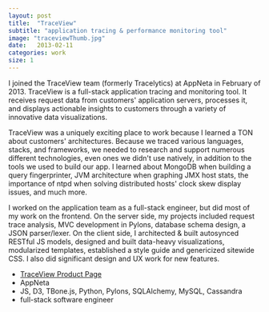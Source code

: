 ```yaml
---
layout: post
title:  "TraceView"
subtitle: "application tracing & performance monitoring tool"
image: "traceviewThumb.jpg"
date:   2013-02-11
categories: work
size: 1
---
```


I joined the TraceView team (formerly Tracelytics) at AppNeta in February of 2013. TraceView is a full-stack application tracing and monitoring tool. It receives request data from customers' application servers, processes it, and displays actionable insights to customers through a variety of innovative data visualizations.

TraceView was a uniquely exciting place to work because I learned a TON about customers' architectures. Because we traced various languages, stacks, and frameworks, we needed to research and support numerous different technologies, even ones we didn't use natively, in addition to the tools we used to build our app. I learned about MongoDB when building a query fingerprinter, JVM architecture when graphing JMX host stats, the importance of ntpd when solving distributed hosts' clock skew display issues, and much more.

I worked on the application team as a full-stack engineer, but did most of my work on the frontend. On the server side, my projects included request trace analysis, MVC development in Pylons, database schema design, a JSON parser/lexer. On the client side, I architected & built autosynced RESTful JS models, designed and built data-heavy visualizations, modularized templates, established a style guide and genericized sitewide CSS. I also did significant design and UX work for new features.

<ul class="workMeta">
    <li class="link"><a href="http://www.appneta.com/products/traceview/" target="_blank">TraceView Product Page</a></li>
    <li class="company">AppNeta</li>
    <li class="builtWith">JS, D3, TBone.js, Python, Pylons, SQLAlchemy, MySQL, Cassandra</li>
    <li class="role">full-stack software engineer</li>
</ul>
